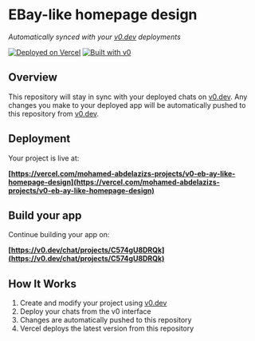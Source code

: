 # EBay-like homepage design

*Automatically synced with your [v0.dev](https://v0.dev) deployments*

[![Deployed on Vercel](https://img.shields.io/badge/Deployed%20on-Vercel-black?style=for-the-badge&logo=vercel)](https://vercel.com/mohamed-abdelazizs-projects/v0-eb-ay-like-homepage-design)
[![Built with v0](https://img.shields.io/badge/Built%20with-v0.dev-black?style=for-the-badge)](https://v0.dev/chat/projects/C574gU8DRQk)

## Overview

This repository will stay in sync with your deployed chats on [v0.dev](https://v0.dev).
Any changes you make to your deployed app will be automatically pushed to this repository from [v0.dev](https://v0.dev).

## Deployment

Your project is live at:

**[https://vercel.com/mohamed-abdelazizs-projects/v0-eb-ay-like-homepage-design](https://vercel.com/mohamed-abdelazizs-projects/v0-eb-ay-like-homepage-design)**

## Build your app

Continue building your app on:

**[https://v0.dev/chat/projects/C574gU8DRQk](https://v0.dev/chat/projects/C574gU8DRQk)**

## How It Works

1. Create and modify your project using [v0.dev](https://v0.dev)
2. Deploy your chats from the v0 interface
3. Changes are automatically pushed to this repository
4. Vercel deploys the latest version from this repository